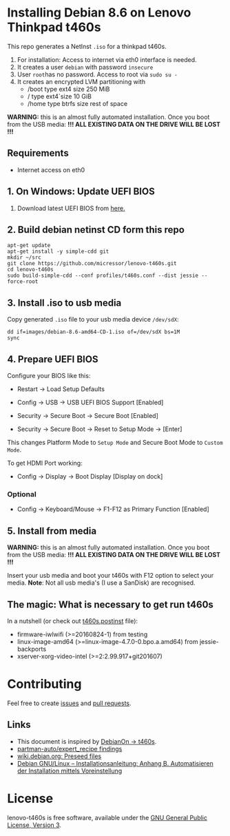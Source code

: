 # Installing Debian 8.6 on Lenovo Thinkpad t460s

This repo generates a NetInst `.iso` for a thinkpad t460s.

1. For installation: Access to internet via eth0 interface is needed.
2. It creates a user `debian` with password `insecure`
3. User `root`has no password. Access to root via `sudo su -`
4. It creates an encrypted LVM partitioning with
	* /boot type ext4 size 250 MiB
	* / type ext4`size 10 GiB
	* /home type btrfs size rest of space

**WARNING:** this is an almost fully automated installation. Once you boot
from the USB media: **!!! ALL EXISTING DATA ON THE DRIVE WILL BE LOST !!!**

## Requirements

* Internet access on eth0

## 1. On Windows: Update UEFI BIOS

1. Download latest UEFI BIOS from [here.](https://filedownload.lenovo.com/supportdata/product.html?id=Laptops-and-netbooks/ThinkPad-T-Series-laptops/ThinkPad-T460s)

## 2. Build debian netinst CD form this repo

	apt-get update
	apt-get install -y simple-cdd git
	mkdir ~/src
	git clone https://github.com/micressor/lenovo-t460s.git
	cd lenovo-t460s
	sudo build-simple-cdd --conf profiles/t460s.conf --dist jessie --force-root

## 3. Install .iso to usb media

Copy generated `.iso` file to your usb media device `/dev/sdX`:

	dd if=images/debian-8.6-amd64-CD-1.iso of=/dev/sdX bs=1M
	sync

## 4. Prepare UEFI BIOS

Configure your BIOS like this:

* Restart -> Load Setup Defaults

* Config -> USB -> USB UEFI BIOS Support [Enabled]

* Security -> Secure Boot -> Secure Boot [Enabled]

* Security -> Secure Boot -> Reset to Setup Mode -> [Enter]

This changes Platform Mode to `Setup Mode` and Secure Boot Mode to
`Custom Mode`.

To get HDMI Port working:

* Config -> Display -> Boot Display [Display on dock]

### Optional

* Config -> Keyboard/Mouse -> F1-F12 as Primary Function [Enabled]

## 5. Install from media

**WARNING:** this is an almost fully automated installation. Once you boot
from the USB media: **!!! ALL EXISTING DATA ON THE DRIVE WILL BE LOST !!!**

Insert your usb media and boot your t460s with F12 option to select your
media. **Note**: Not all usb media's (I use a SanDisk) are recognised.

## The magic: What is necessary to get run t460s

In a nutshell (or check out [t460s.postinst](https://github.com/micressor/lenovo-t460s/blob/master/profiles/t460s.postinst) file):

* firmware-iwlwifi (>=20160824-1) from testing
* linux-image-amd64 (>=linux-image-4.7.0-0.bpo.a.amd64) from jessie-backports
* xserver-xorg-video-intel (>=2:2.99.917+git201607)

# Contributing

Feel free to create [issues](https://github.com/micressor/lenovo-t460s/issues)
and  [pull requests](https://github.com/micressor/lenovo-t460s/pulls).

## Links

* This document is inspired by [DebianOn -> t460s](https://wiki.debian.org/InstallingDebianOn/Thinkpad/T460s/stretch).
* [partman-auto/expert_recipe findings](https://wikitech.wikimedia.org/wiki/PartMan)
* [wiki.debian.org: Preseed files](https://wiki.debian.org/DebianInstaller/Preseed)
* [Debian GNU/Linux – Installationsanleitung: Anhang B. Automatisieren der Installation mittels Voreinstellung](https://www.debian.org/releases/stable/amd64/apb.html)

# License

lenovo-t460s is free software, available under the [GNU General Public License, Version 3](http://www.gnu.org/licenses/gpl.html).
